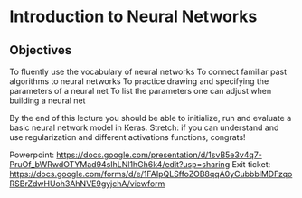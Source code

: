 # Introduction to Neural Networks

## Objectives
To fluently use the vocabulary of neural networks
To connect familiar past algorithms to neural networks 
To practice drawing and specifying the parameters of a neural net
To list the parameters one can adjust when building a neural net

By the end of this lecture you should be able to initialize, run and evaluate a basic neural network model in Keras. 
Stretch: if you can understand and use regularization and different activations functions, congrats!


Powerpoint: https://docs.google.com/presentation/d/1svB5e3v4q7-PruOf_bWRwdOTYMad94sIhLNl1hGh6k4/edit?usp=sharing
Exit ticket: https://docs.google.com/forms/d/e/1FAIpQLSffoZOB8qqA0yCubbblMDFzqoRSBrZdwHUoh3AhNVE9gyjchA/viewform



